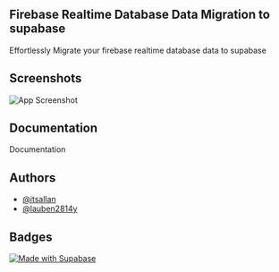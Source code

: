 
## Firebase Realtime Database Data Migration to supabase

Effortlessly Migrate your firebase realtime database data to supabase

## Screenshots

![App Screenshot](https://via.placeholder.com/468x300?text=App+Screenshot+Here)


## Documentation

Documentation


## Authors

- [@itsallan](https://github.com/itsallan)
- [@lauben2814y](https://github.com/lauben2814y)
## Badges
[![Made with Supabase](https://supabase.com/badge-made-with-supabase-dark.svg)](https://supabase.com)

